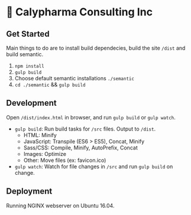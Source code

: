 # 🌿 Calypharma Consulting Inc

## Get Started

Main things to do are to install build dependecies, build the site `/dist` and build semantic.

1. `npm install`
2. `gulp build`
3. Choose default semantic installations `./semantic`
4. `cd ./semantic` && `gulp build`

## Development

Open `/dist/index.html` in browser, and run `gulp build` or `gulp watch`.

- `gulp build`: Run build tasks for `/src` files. Output to `/dist`.
  - HTML: Minify
  - JavaScript: Transpile (ES6 > ES5), Concat, Minify
  - Sass/CSS: Compile, Minify, AutoPrefix, Concat
  - Images: Optimize
  - Other: Move files (ex: favicon.ico)
- `gulp watch`: Watch for file changes in `/src` and run `gulp build` on change.

## Deployment

Running NGINX webserver on Ubuntu 16.04.
